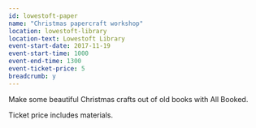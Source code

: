 ```yaml
---
id: lowestoft-paper
name: "Christmas papercraft workshop"
location: lowestoft-library
location-text: Lowestoft Library
event-start-date: 2017-11-19
event-start-time: 1000
event-end-time: 1300
event-ticket-price: 5
breadcrumb: y
---
```


Make some beautiful Christmas crafts out of old books with All Booked.

Ticket price includes materials.
